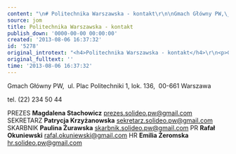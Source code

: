 ```yaml
---
content: "\n# Politechnika Warszawska - kontakt\r\n\nGmach Główny PW,\_\nul. Plac Politechniki 1, lok. 136,\_\n00-661 Warszawa \n\ntel. (22) 234 50 44\n\n \n\nPREZES\n**Magdalena Stachowicz**\nprezes.solideo.pw@gmail.com\nSEKRETARZ\n**Patrycja Krzyżanowska**\nsekretarz.solideo.pw@gmail.com\nSKARBNIK\n**Paulina Żurawska**\nskarbnik.solideo.pw@gmail.com\nPR\n**Rafał Okuniewski**\nrafal.okuniewski@gmail.com\nHR\n**Emilia Żeromska**\nhr.solideo.pw@gmail.com\n"
source: jom
title: Politechnika Warszawska - kontakt
publish_down: '0000-00-00 00:00:00'
created: '2013-08-06 16:37:32'
id: '5278'
original_introtext: "<h4>Politechnika Warszawska - kontakt</h4>\r\n<p>Gmach Główny PW,\_<br />ul. Plac Politechniki 1, lok. 136,\_<br />00-661 Warszawa <br /><br />tel. (22) 234 50 44<br /><br /> <br /><br /><span style=\"text-decoration: underline;\">PREZES</span><br /><strong>Magdalena Stachowicz</strong><br />prezes.solideo.pw@gmail.com<br /><br /><br /><span style=\"text-decoration: underline;\">SEKRETARZ</span><br /><strong>Patrycja Krzyżanowska</strong><br /><a href=\"mailto:p.krzyzanowska20@gmail.com\" target=\"_blank\"><span style=\"color: #000000; font-family: arial, sans, sans-serif; font-size: 13px; line-height: 13px; white-space: pre-wrap;\">sekretarz.solideo.pw@gmail.com</span></a><br /><br /><br /><span style=\"text-decoration: underline;\">SKARBNIK</span><br /><strong>Paulina Żurawska</strong><br />skarbnik.solideo.pw@gmail.com<br /><br /><br /><span style=\"text-decoration: underline;\">PR</span><br /><strong>Rafał Okuniewski</strong><br />rafal.okuniewski@gmail.com<br /><br /><br /><span style=\"text-decoration: underline;\">HR</span><br /><strong>Emilia Żeromska</strong><br /><a href=\"mailto:hr.solideo.pw@gmail.com\" target=\"_blank\"><span style=\"color: #000000; font-family: arial, sans, sans-serif; font-size: 13px; line-height: 13px; white-space: pre-wrap;\">hr.solideo.pw@gmail.com</span></a></p>"
original_fulltext: ''
time: '2013-08-06 16:37:32'
---
```

Gmach Główny PW, 
ul. Plac Politechniki 1, lok. 136, 
00-661 Warszawa 

tel. (22) 234 50 44

 

PREZES
**Magdalena Stachowicz**
prezes.solideo.pw@gmail.com
SEKRETARZ
**Patrycja Krzyżanowska**
sekretarz.solideo.pw@gmail.com
SKARBNIK
**Paulina Żurawska**
skarbnik.solideo.pw@gmail.com
PR
**Rafał Okuniewski**
rafal.okuniewski@gmail.com
HR
**Emilia Żeromska**
hr.solideo.pw@gmail.com


<!--{{json:{"created_date":"2013-08-06 16:37:32","publish_down":"0000-00-00 00:00:00","id":"5278"}}}-->